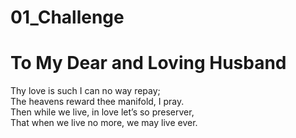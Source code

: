 # 01_Challenge
<!DOCTYPE html>
<html>
  <meta charset="uft-8">
  <h1>To My Dear and Loving Husband</h1>
  <body>
    <p>Thy love is such I can no way repay; <br>
The heavens reward thee manifold, I pray. <br>
Then while we live, in love let’s so preserver, <br> 
That when we live no more, we may live ever. <br>
</p>
  </body>
</html>
